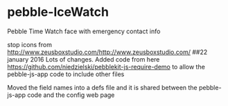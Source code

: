 # pebble-IceWatch
Pebble Time Watch face with emergency contact info

stop icons from 
http://www.zeusboxstudio.com/http://www.zeusboxstudio.com/
##22 january 2016
Lots of changes. Added code from here
https://github.com/niedzielski/pebblekit-js-require-demo
to allow the pebble-js-app code to include other files

Moved the field names into a defs file and it is shared between the pebble-js-app code and the config web page
